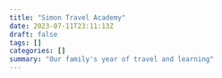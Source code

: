 ```yaml
---
title: "Simon Travel Academy"
date: 2023-07-11T23:11:13Z
draft: false
tags: []
categories: []
summary: "Our family's year of travel and learning"
---
```

<center>
